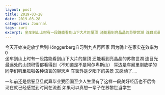 ```yaml
---
layout: post
title: 2019-03-28
date: 2019-03-28
categories: Journal 
tags: zuri
excerpt: 坐车到山上时有一段路能看到山下大片的屋顶 还能看到亮晶晶的苏黎世湖 连目光最远处的山顶积雪都看得到
---
```


今天开始决定放学后到Hönggerberg自习到九点再回家 因为晚上在家实在效率为0  
坐车到山上时有一段路能看到山下大片的屋顶 还能看到亮晶晶的苏黎世湖 连目光最远处的山顶积雪都看得到（不知道是不是阿尔卑斯山） 
耳边是车厢里刚放学的同学们叽里呱啦各种语言的聊天声 车窗外是夕阳下的美景 又感动了….

一年前还是信誓旦旦就算毕业要回国至少人生里有了这样一段美好经历也不后悔 现在就已经感觉到时间在流逝 如果可以真想一辈子在苏黎世当学生
